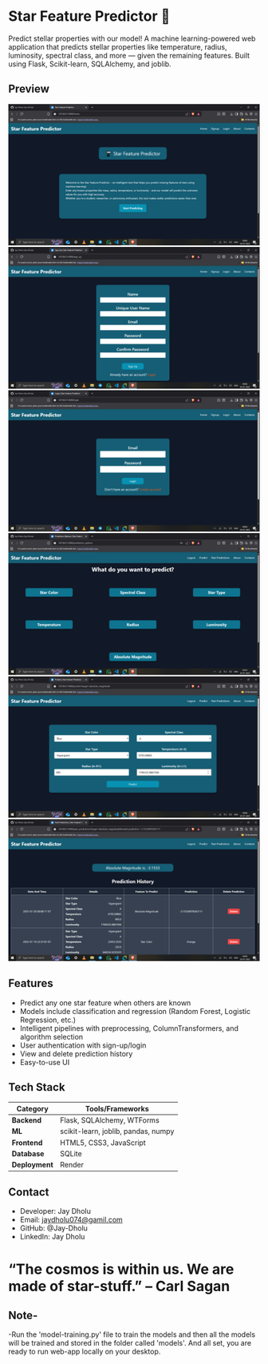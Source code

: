 # Star Feature Predictor 🌟

Predict stellar properties with our model!
A machine learning-powered web application that predicts stellar properties like temperature, radius, luminosity, spectral class, and more — given the remaining features. Built using Flask, Scikit-learn, SQLAlchemy, and joblib.

## Preview

![App Screenshot](static/images/home.png)
![App Screenshot](static/images/sign-up.png)
![App Screenshot](static/images/login.png)
![App Screenshot](static/images/prediction-options.png)
![App Screenshot](static/images/predicting.png)
![App Screenshot](static/images/predicted.png)

## Features

- Predict any one star feature when others are known
- Models include classification and regression (Random Forest, Logistic Regression, etc.)
- Intelligent pipelines with preprocessing, ColumnTransformers, and algorithm selection
- User authentication with sign-up/login
- View and delete prediction history
- Easy-to-use UI

## Tech Stack

| Category        |  Tools/Frameworks                          |
|-----------------|--------------------------------------------|
| **Backend**     |  Flask, SQLAlchemy, WTForms                |
| **ML**          |  scikit-learn, joblib, pandas, numpy       |
| **Frontend**    |  HTML5, CSS3, JavaScript                   |
| **Database**    |  SQLite                                    |
| **Deployment**  |  Render                                    |

## Contact

- Developer: Jay Dholu
- Email: jaydholu074@gamil.com
- GitHub: @Jay-Dholu
- LinkedIn: Jay Dholu

# “The cosmos is within us. We are made of star-stuff.” – Carl Sagan

## Note-

-Run the 'model-training.py' file to train the models and then all the models will be trained and stored in the folder called 'models'. And all set, you are ready to run web-app locally on your desktop.
